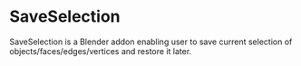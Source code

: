 # SaveSelection
SaveSelection is a Blender addon enabling user to save current selection of objects/faces/edges/vertices and restore it later.
